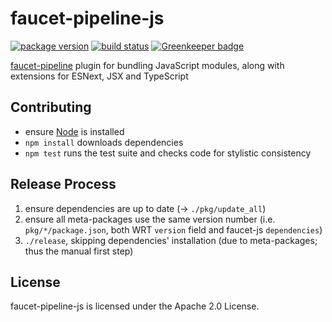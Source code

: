 faucet-pipeline-js
==================

[![package version](https://img.shields.io/npm/v/faucet-pipeline-js.svg?style=flat)](https://www.npmjs.com/package/faucet-pipeline-js)
[![build status](https://travis-ci.org/faucet-pipeline/faucet-pipeline-js.svg?branch=master)](https://travis-ci.org/faucet-pipeline/faucet-pipeline-js)
[![Greenkeeper badge](https://badges.greenkeeper.io/faucet-pipeline/faucet-pipeline-js.svg)](https://greenkeeper.io)

[faucet-pipeline](http://faucet-pipeline.org) plugin for bundling JavaScript
modules, along with extensions for ESNext, JSX and TypeScript


Contributing
------------

* ensure [Node](http://nodejs.org) is installed
* `npm install` downloads dependencies
* `npm test` runs the test suite and checks code for stylistic consistency


Release Process
---------------

1. ensure dependencies are up to date (→ `./pkg/update_all`)
2. ensure all meta-packages use the same version number (i.e.
   `pkg/*/package.json`, both WRT `version` field and faucet-js `dependencies`)
3. `./release`, skipping dependencies' installation (due to meta-packages; thus
   the manual first step)


License
-------

faucet-pipeline-js is licensed under the Apache 2.0 License.
